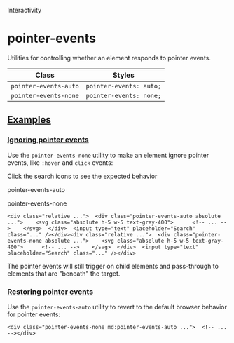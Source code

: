 <!--$-->

<!--/$-->

Interactivity

# pointer-events

Utilities for controlling whether an element responds to pointer events.

| Class                 | Styles                  |
| --------------------- | ----------------------- |
| `pointer-events-auto` | `pointer-events: auto;` |
| `pointer-events-none` | `pointer-events: none;` |

## [Examples](#examples)

### [Ignoring pointer events](#ignoring-pointer-events)

Use the `pointer-events-none` utility to make an element ignore pointer events, like `:hover` and `click` events:

Click the search icons to see the expected behavior

pointer-events-auto

pointer-events-none

```
<div class="relative ...">  <div class="pointer-events-auto absolute ...">    <svg class="absolute h-5 w-5 text-gray-400">      <!-- ... -->    </svg>  </div>  <input type="text" placeholder="Search" class="..." /></div><div class="relative ...">  <div class="pointer-events-none absolute ...">    <svg class="absolute h-5 w-5 text-gray-400">      <!-- ... -->    </svg>  </div>  <input type="text" placeholder="Search" class="..." /></div>
```

The pointer events will still trigger on child elements and pass-through to elements that are "beneath" the target.

### [Restoring pointer events](#restoring-pointer-events)

Use the `pointer-events-auto` utility to revert to the default browser behavior for pointer events:

```
<div class="pointer-events-none md:pointer-events-auto ...">  <!-- ... --></div>
```

<!--$-->

<!--/$-->
